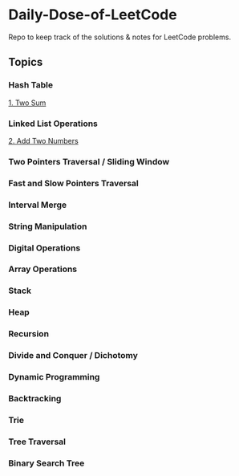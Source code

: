 # Daily-Dose-of-LeetCode
Repo to keep track of the solutions &amp; notes for LeetCode problems.


## Topics

### Hash Table
[1. Two Sum](/Problems/Hash_Table/Q1_Two_Sum)


### Linked List Operations
[2. Add Two Numbers](/Problems/Linked_List/2_Add_Two_Numbers)

### Two Pointers Traversal / Sliding Window

### Fast and Slow Pointers Traversal

### Interval Merge


### String Manipulation

### Digital Operations

### Array Operations

### Stack

### Heap

### Recursion

### Divide and Conquer / Dichotomy

### Dynamic Programming

### Backtracking

### Trie

### Tree Traversal

### Binary Search Tree
